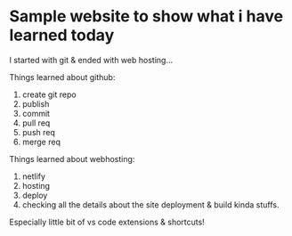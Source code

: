 # Sample website to show what i have learned today

I started with git & ended with web hosting...

Things learned about github:
1. create git repo
1. publish
1. commit
1. pull req
1. push req
1. merge req

Things learned about webhosting:
1. netlify
2. hosting
3. deploy
4. checking all the details about the site deployment & build kinda stuffs.

Especially little bit of vs code extensions & shortcuts!